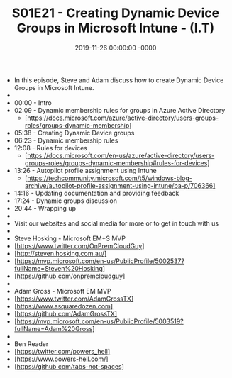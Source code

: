 ﻿---
layout: post
title: "S01E21 - Creating Dynamic Device Groups in Microsoft Intune - (I.T)"
date: 2019-11-26 00:00:00 -0000
categories:
---

 * In this episode, Steve and Adam discuss how to create Dynamic Device Groups in Microsoft Intune.
 * 
 * 00:00 - Intro
 * 02:09 - Dynamic membership rules for groups in Azure Active Directory
   - [https://docs.microsoft.com/azure/active-directory/users-groups-roles/groups-dynamic-membership]
 * 05:38 - Creating Dynamic Device groups
 * 06:23 - Dynamic membership rules
 * 12:08 - Rules for devices
   - [https://docs.microsoft.com/en-us/azure/active-directory/users-groups-roles/groups-dynamic-membership#rules-for-devices]
 * 13:26 - Autopilot profile assignment using Intune
   - [https://techcommunity.microsoft.com/t5/windows-blog-archive/autopilot-profile-assignment-using-intune/ba-p/706366]
 * 14:16 - Updating documentation and providing feedback
 * 17:24 - Dynamic groups discussion
 * 20:44 - Wrapping up
 * 
 * Visit our websites and social media for more or to get in touch with us
 * 
 * Steve Hosking - Microsoft EM+S MVP
 * [https://www.twitter.com/OnPremCloudGuy]
 * [http://steven.hosking.com.au/]
 * [https://mvp.microsoft.com/en-us/PublicProfile/5002537?fullName=Steven%20Hosking]
 * [https://github.com/onpremcloudguy]
 * 
 * Adam Gross - Microsoft EM MVP
 * [https://www.twitter.com/AdamGrossTX]
 * [https://www.asquaredozen.com]
 * [https://github.com/AdamGrossTX]
 * [https://mvp.microsoft.com/en-us/PublicProfile/5003519?fullName=Adam%20Gross]
 * 
 * Ben Reader
 * [https://twitter.com/powers_hell]
 * [https://www.powers-hell.com/]
 * [https://github.com/tabs-not-spaces]
